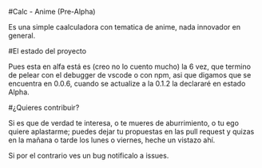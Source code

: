 #Calc - Anime (Pre-Alpha)

Es una simple caalculadora con tematica de anime,
nada innovador en general.

#El estado del proyecto

Pues esta en alfa está es (creo no lo cuento mucho) la 6 vez, que termino de pelear con el
debugger de vscode o con npm, asi que digamos que se encuentra en 0.0.6, cuando se actualize
a la 0.1.2 la declararé en estado Alpha.

#¿Quieres contribuir?

Si es que de verdad te interesa, o te mueres de aburrimiento, o tu ego quiere aplastarme;
puedes dejar tu propuestas en las pull request y quizas en la mañana o tarde los lunes
o viernes, heche un vistazo ahí.

Si por el contrario ves un bug notificalo a issues.
